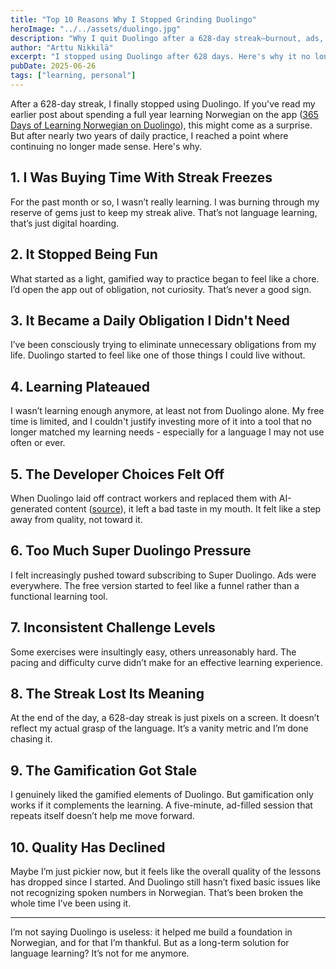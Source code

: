 ```yaml
---
title: "Top 10 Reasons Why I Stopped Grinding Duolingo"
heroImage: "../../assets/duolingo.jpg"
description: "Why I quit Duolingo after a 628-day streak—burnout, ads, AI content, and lessons that no longer worked for me."
author: "Arttu Nikkilä"
excerpt: "I stopped using Duolingo after 628 days. Here's why it no longer helped me learn Norwegian - or fit into my life anymore."
pubDate: 2025-06-26
tags: ["learning, personal"]
---
```


After a 628-day streak, I finally stopped using Duolingo. If you've read my earlier post about spending a full year learning Norwegian on the app ([365 Days of Learning Norwegian on Duolingo](https://arttu.net/blog/365-days-of-learning-norwegian-on-duolingo/)), this might come as a surprise. But after nearly two years of daily practice, I reached a point where continuing no longer made sense. Here's why.

## 1. I Was Buying Time With Streak Freezes

For the past month or so, I wasn’t really learning. I was burning through my reserve of gems just to keep my streak alive. That’s not language learning, that’s just digital hoarding.

## 2. It Stopped Being Fun

What started as a light, gamified way to practice began to feel like a chore. I’d open the app out of obligation, not curiosity. That’s never a good sign.

## 3. It Became a Daily Obligation I Didn't Need

I’ve been consciously trying to eliminate unnecessary obligations from my life. Duolingo started to feel like one of those things I could live without.

## 4. Learning Plateaued

I wasn’t learning enough anymore, at least not from Duolingo alone. My free time is limited, and I couldn't justify investing more of it into a tool that no longer matched my learning needs - especially for a language I may not use often or ever.

## 5. The Developer Choices Felt Off

When Duolingo laid off contract workers and replaced them with AI-generated content ([source](https://fortune.com/article/duolingo-ceo-says-getting-rid-of-contract-employees-replacing-them-with-ai/)), it left a bad taste in my mouth. It felt like a step away from quality, not toward it.

## 6. Too Much Super Duolingo Pressure

I felt increasingly pushed toward subscribing to Super Duolingo. Ads were everywhere. The free version started to feel like a funnel rather than a functional learning tool.

## 7. Inconsistent Challenge Levels

Some exercises were insultingly easy, others unreasonably hard. The pacing and difficulty curve didn’t make for an effective learning experience.

## 8. The Streak Lost Its Meaning

At the end of the day, a 628-day streak is just pixels on a screen. It doesn’t reflect my actual grasp of the language. It’s a vanity metric and I’m done chasing it.

## 9. The Gamification Got Stale

I genuinely liked the gamified elements of Duolingo. But gamification only works if it complements the learning. A five-minute, ad-filled session that repeats itself doesn’t help me move forward.

## 10. Quality Has Declined

Maybe I’m just pickier now, but it feels like the overall quality of the lessons has dropped since I started. And Duolingo still hasn’t fixed basic issues like not recognizing spoken numbers in Norwegian. That’s been broken the whole time I’ve been using it.

---

I’m not saying Duolingo is useless: it helped me build a foundation in Norwegian, and for that I’m thankful. But as a long-term solution for language learning? It’s not for me anymore.
